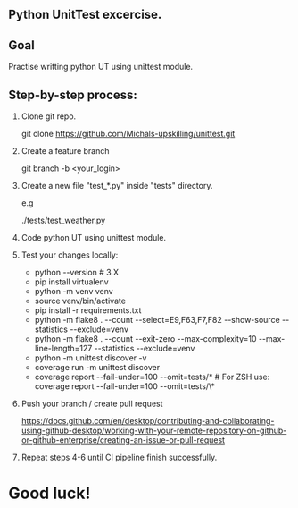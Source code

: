 ## Python UnitTest excercise.


## Goal

Practise writting python UT using unittest module.

## Step-by-step process:

1. Clone git repo.

    git clone https://github.com/Michals-upskilling/unittest.git

2. Create a feature branch

    git branch -b <your_login>

3. Create a new file "test_*.py" inside "tests" directory.

    e.g

    ./tests/test_weather.py

4. Code python UT using unittest module.

5. Test your changes locally: 
    - python --version  # 3.X
    - pip install virtualenv
    - python -m venv venv
    - source venv/bin/activate
    - pip install -r requirements.txt
    - python -m flake8 . --count --select=E9,F63,F7,F82 --show-source --statistics --exclude=venv
    - python -m flake8 . --count --exit-zero --max-complexity=10 --max-line-length=127 --statistics --exclude=venv
    - python -m unittest discover -v
    - coverage run -m unittest discover
    - coverage report --fail-under=100 --omit=tests/* # For ZSH use: coverage report --fail-under=100 --omit=tests/\\*

6. Push your branch / create pull request

    https://docs.github.com/en/desktop/contributing-and-collaborating-using-github-desktop/working-with-your-remote-repository-on-github-or-github-enterprise/creating-an-issue-or-pull-request

7. Repeat steps 4-6 until CI pipeline finish successfully.

# Good luck!
